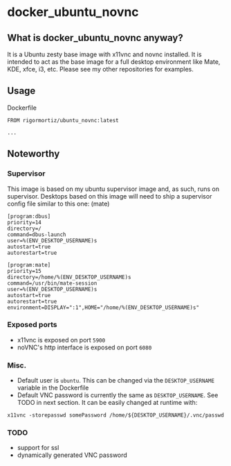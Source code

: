 # docker_ubuntu_novnc

## What is docker_ubuntu_novnc anyway?

It is a Ubuntu zesty base image with x11vnc and novnc installed. It is intended to act as the base image for a full desktop environment like Mate, KDE, xfce, i3, etc. Please see my other repositories for examples.

## Usage

Dockerfile
```
FROM rigormortiz/ubuntu_novnc:latest

...
```

## Noteworthy

### Supervisor

This image is based on my ubuntu supervisor image and, as such, runs on supervisor. Desktops based on this image will need to ship a supervisor config file similar to this one: (mate)

```
[program:dbus]
priority=14
directory=/
command=dbus-launch
user=%(ENV_DESKTOP_USERNAME)s
autostart=true
autorestart=true

[program:mate]
priority=15
directory=/home/%(ENV_DESKTOP_USERNAME)s
command=/usr/bin/mate-session
user=%(ENV_DESKTOP_USERNAME)s
autostart=true
autorestart=true
environment=DISPLAY=":1",HOME="/home/%(ENV_DESKTOP_USERNAME)s"
```

### Exposed ports

- x11vnc is exposed on port `5900`
- noVNC's http interface is exposed on port `6080`

### Misc.
- Default user is `ubuntu`. This can be changed via the `DESKTOP_USERNAME` variable in the Dockerfile
- Default VNC password is currently the same as `DESKTOP_USERNAME`. See TODO in next section. It can be easily changed at runtime with:

```
x11vnc -storepasswd somePassword /home/${DESKTOP_USERNAME}/.vnc/passwd
```

### TODO

- support for ssl
- dynamically generated VNC password
